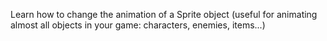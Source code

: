 Learn how to change the animation of a Sprite object (useful for animating almost all objects in your game: characters, enemies, items...)